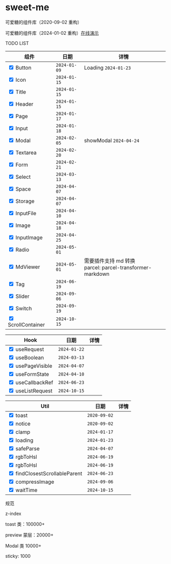 # sweet-me

可爱糖的组件库（2020-09-02 重构）

可爱糖的组件库（2024-01-02 重构）[在线演示](https://dododawn.com/sweet-me/)

TODO LIST

<div class="table-wrapper" markdown="block">
<div class="table-inner" markdown="block">

| 组件                                         | 日期         | 详情                                                          |
| -------------------------------------------- | ------------ | ------------------------------------------------------------- |
| <input type="checkbox" checked /> Button     | `2024-01-09` | Loading `2024-01-23`                                          |
| <input type="checkbox" checked /> Icon       | `2024-01-15` |                                                               |
| <input type="checkbox" checked /> Title      | `2024-01-15` |                                                               |
| <input type="checkbox" checked /> Header     | `2024-01-15` |                                                               |
| <input type="checkbox" checked /> Page       | `2024-01-17` |                                                               |
| <input type="checkbox" checked /> Input      | `2024-01-18` |                                                               |
| <input type="checkbox" checked /> Modal      | `2024-02-05` | showModal `2024-04-24`                                        |
| <input type="checkbox" checked /> Textarea   | `2024-02-20` |                                                               |
| <input type="checkbox" checked /> Form       | `2024-02-21` |                                                               |
| <input type="checkbox" checked /> Select     | `2024-03-13` |                                                               |
| <input type="checkbox" checked /> Space      | `2024-04-07` |                                                               |
| <input type="checkbox" checked /> Storage    | `2024-04-07` |                                                               |
| <input type="checkbox" checked /> InputFile  | `2024-04-10` |                                                               |
| <input type="checkbox" checked /> Image      | `2024-04-18` |                                                               |
| <input type="checkbox" checked /> InputImage | `2024-04-25` |                                                               |
| <input type="checkbox" checked /> Radio      | `2024-05-01` |                                                               |
| <input type="checkbox" checked /> MdViewer   | `2024-05-01` | 需要插件支持 md 转换<br />parcel: parcel-transformer-markdown |
| <input type="checkbox" checked /> Tag        | `2024-06-19` |                                                               |
| <input type="checkbox" checked /> Slider        | `2024-09-06` |                                                               |
| <input type="checkbox" checked /> Switch        | `2024-09-19` |                                                               |
| <input type="checkbox" checked /> ScrollContainer        | `2024-10-15` |                                                               |

</div>
</div

<div class="table-wrapper" markdown="block">
<div class="table-inner" markdown="block">

| Hook                                             | 日期         | 详情 |
| ------------------------------------------------ | ------------ | ---- |
| <input type="checkbox" checked /> useRequest     | `2024-01-22` |      |
| <input type="checkbox" checked /> useBoolean     | `2024-03-13` |      |
| <input type="checkbox" checked /> usePageVisible | `2024-04-07` |      |
| <input type="checkbox" checked /> useFormState   | `2024-04-10` |      |
| <input type="checkbox" checked /> useCallbackRef | `2024-06-23` |      |
| <input type="checkbox" checked /> useListRequest | `2024-10-15` |      |

</div>
</div

<div class="table-wrapper" markdown="block">
<div class="table-inner" markdown="block">

| Util                                                          | 日期         | 详情 |
| ------------------------------------------------------------- | ------------ | ---- |
| <input type="checkbox" checked /> toast                       | `2020-09-02` |      |
| <input type="checkbox" checked /> notice                      | `2020-09-02` |      |
| <input type="checkbox" checked /> clamp                       | `2024-01-17` |      |
| <input type="checkbox" checked /> loading                     | `2024-01-23` |      |
| <input type="checkbox" checked /> safeParse                   | `2024-04-07` |      |
| <input type="checkbox" checked /> rgbToHsl                    | `2024-06-19` |      |
| <input type="checkbox" checked /> rgbToHsl                    | `2024-06-19` |      |
| <input type="checkbox" checked /> findClosestScrollableParent | `2024-06-23` |      |
| <input type="checkbox" checked /> compressImage | `2024-09-06` |      |
| <input type="checkbox" checked /> waitTime | `2024-10-15` |      |

</div>
</div

规范

z-index

toast 类：100000+

preview 蒙层：20000+

Modal 类 10000+

sticky: 1000
